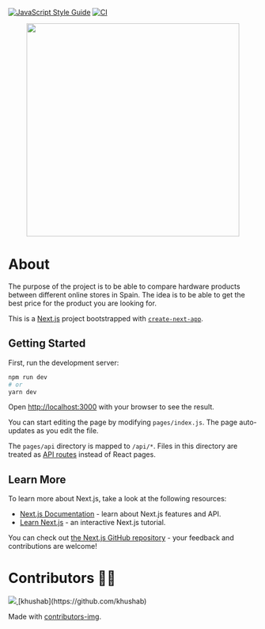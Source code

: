 [![JavaScript Style Guide](https://img.shields.io/badge/code_style-standard-brightgreen.svg)](https://standardjs.com)
[![CI](https://github.com/sanchis/Madhardware/actions/workflows/main.yml/badge.svg?branch=main)](https://github.com/sanchis/Madhardware/actions/workflows/main.yml)
<p align="center" >
  <img src="./public/logo-s.png" align="center" width="430" />
</p>

# About
The purpose of the project is to be able to compare hardware products between different online stores in Spain. The idea is to be able to get the best price for the product you are looking for.


This is a [Next.js](https://nextjs.org/) project bootstrapped with [`create-next-app`](https://github.com/vercel/next.js/tree/canary/packages/create-next-app).

## Getting Started

First, run the development server:

```bash
npm run dev
# or
yarn dev
```

Open [http://localhost:3000](http://localhost:3000) with your browser to see the result.

You can start editing the page by modifying `pages/index.js`. The page auto-updates as you edit the file.

The `pages/api` directory is mapped to `/api/*`. Files in this directory are treated as [API routes](https://nextjs.org/docs/api-routes/introduction) instead of React pages.

## Learn More

To learn more about Next.js, take a look at the following resources:

- [Next.js Documentation](https://nextjs.org/docs) - learn about Next.js features and API.
- [Learn Next.js](https://nextjs.org/learn) - an interactive Next.js tutorial.

You can check out [the Next.js GitHub repository](https://github.com/vercel/next.js/) - your feedback and contributions are welcome!

# Contributors 💪👏
<a href="https://github.com/sanchis/madhardware/graphs/contributors" >
  <img src="https://contrib.rocks/image?repo=sanchis/madhardware"  />
</a>
[khushab](https://github.com/khushab)

Made with [contributors-img](https://contrib.rocks).
